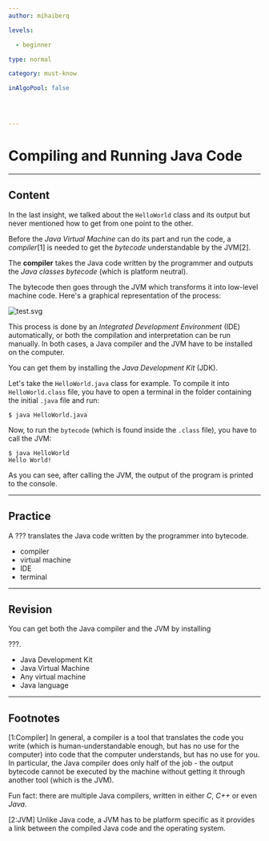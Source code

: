 ```yaml
---
author: mihaiberq

levels:

  - beginner

type: normal

category: must-know

inAlgoPool: false




---
```


# Compiling and Running Java Code

---
## Content

In the last insight, we talked about the `HelloWorld` class and its output but never mentioned how to get from one point to the other.

Before the *Java Virtual Machine* can do its part and run the code, a *compiler*[1] is needed to get the *bytecode* understandable by the JVM[2].

The **compiler** takes the Java code written by the programmer and outputs the *Java classes bytecode* (which is platform neutral).

The bytecode then goes through the JVM which transforms it into low-level machine code. Here's a graphical representation of the process:

![test.svg](%3Csvg%20width%3D%22100%25%22%20height%3D%22auto%22%20viewBox%3D%220%2C0%2C820%2C100%22%20xmlns%3D%22http%3A//www.w3.org/2000/svg%22%3E%3Cpath%20fill%3D%22%23fff%22%20stroke%3D%22%23E2282E%22%20d%3D%22M5%2015h200v60H5z%22/%3E%3Ctext%20x%3D%2225%22%20y%3D%2257%22%20stroke%3D%22%23E2282E%22%20fill%3D%22%23E2282E%22%20font-size%3D%2235%22%20font-family%3D%22%27Roboto%27%2C%20sans-serif%22%3EJava%20Code%3C/text%3E%3Cpath%20stroke-width%3D%222%22%20stroke%3D%22%23E2282E%22%20d%3D%22M205%2045h110%22/%3E%3Ctext%20x%3D%22210%22%20y%3D%2240%22%20stroke%3D%22%23E2282E%22%20fill%3D%22%23E2282E%22%20font-size%3D%2223%22%20font-family%3D%22%27Roboto%27%2C%20sans-serif%22%3ECompiler%3C/text%3E%3Cpath%20fill%3D%22%23fff%22%20stroke%3D%22%23E2282E%22%20d%3D%22M310%2015h200v60H310z%22/%3E%3Ctext%20x%3D%22340%22%20y%3D%2257%22%20stroke%3D%22%23E2282E%22%20fill%3D%22%23E2282E%22%20font-size%3D%2235%22%20font-family%3D%22%27Roboto%27%2C%20sans-serif%22%3EBytecode%3C/text%3E%3Cpath%20stroke-width%3D%222%22%20stroke%3D%22%23E2282E%22%20d%3D%22M510%2045h110%22/%3E%3Ctext%20x%3D%22538%22%20y%3D%2240%22%20stroke%3D%22%23E2282E%22%20fill%3D%22%23E2282E%22%20font-size%3D%2223%22%20font-family%3D%22%27Roboto%27%2C%20sans-serif%22%3EJVM%3C/text%3E%3Cpath%20fill%3D%22%23fff%22%20stroke%3D%22%23E2282E%22%20d%3D%22M615%2015h200v60H615z%22/%3E%3Ctext%20x%3D%22620%22%20y%3D%2257%22%20stroke%3D%22%23E2282E%22%20fill%3D%22%23E2282E%22%20font-size%3D%2230%22%20font-family%3D%22%27Roboto%27%2C%20sans-serif%22%3EMachine%20Code%3C/text%3E%3C/svg%3E)

This process is done by an *Integrated Development Environment* (IDE) automatically, or both the compilation and interpretation can be run manually. In both cases, a Java compiler and the JVM have to be installed on the computer. 

You can get them by installing the *Java Development Kit* (JDK).

Let's take the `HelloWorld.java` class for example. To compile it into `HelloWorld.class` file, you have to open a terminal in the folder containing the initial `.java` file and run:
```
$ java HelloWorld.java
```
Now, to run the `bytecode` (which is found inside the `.class` file), you have to call the JVM:
```
$ java HelloWorld
Hello World!
```
As you can see, after calling the JVM, the output of the program is printed to the console.

---
## Practice

A ??? translates the Java code written by the programmer into bytecode.


* compiler
* virtual machine
* IDE
* terminal

---
## Revision

You can get both the Java compiler and the JVM by installing

???.

* Java Development Kit
* Java Virtual Machine
* Any virtual machine
* Java language

---
## Footnotes
[1:Compiler]
In general, a compiler is a tool that translates the code you write (which is human-understandable enough, but has no use for the computer) into code that the computer understands, but has no use for you. In particular, the Java compiler does only half of the job - the output bytecode cannot be executed by the machine without getting it through another tool (which is the JVM).

Fun fact: there are multiple Java compilers, written in either *C*, *C++* or even *Java*.

[2:JVM]
Unlike Java code, a JVM has to be platform specific as it provides a link between the compiled Java code and the operating system.
 
